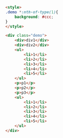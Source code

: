 [](../_iframe/前端实验室/css3选择器-0.html ':include data-id=0')

<!-- run -->
```html
<style>
.demo *:nth-of-type(1){
    background: #ccc;
}
</style>

<div class="demo">
    <div>div1</div>
    <div>div2</div>
    <ul> 						
        <li>1</li>  
        <li>2</li>
        <li>3</li>
        <li>4</li>
        <li>5</li>
    </ul>
    <p>p1</p>				
    <p>p2</p>
    <p>p3</p>
    <ul>
        <li>1</li>	
        <li>2</li>
        <li>3</li>
        <li>4</li>
        <li>5</li>
    </ul>
</div>
```